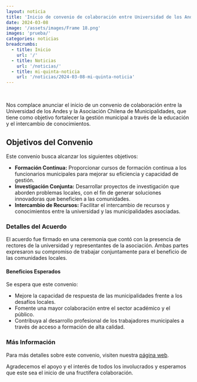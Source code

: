 ```yaml
---
layout: noticia
title: 'Inicio de convenio de colaboración entre Universidad de los Andes y Asociación Chilena de Municipalidades'
date: 2024-03-08
image: '/assets/images/Frame 18.png'
images: 'prueba/'
categories: noticias
breadcrumbs:
  - title: Inicio
    url: '/'
  - title: Noticias
    url: '/noticias/'
  - title: mi-quinta-noticia
    url: '/noticias/2024-03-08-mi-quinta-noticia'
---
```


<br>

Nos complace anunciar el inicio de un convenio de colaboración entre la Universidad de los Andes y la Asociación Chilena de Municipalidades, que tiene como objetivo fortalecer la gestión municipal a través de la educación y el intercambio de conocimientos.

## Objetivos del Convenio

Este convenio busca alcanzar los siguientes objetivos:

- **Formación Continua:** Proporcionar cursos de formación continua a los funcionarios municipales para mejorar su eficiencia y capacidad de gestión.
- **Investigación Conjunta:** Desarrollar proyectos de investigación que aborden problemas locales, con el fin de generar soluciones innovadoras que beneficien a las comunidades.
- **Intercambio de Recursos:** Facilitar el intercambio de recursos y conocimientos entre la universidad y las municipalidades asociadas.

### Detalles del Acuerdo

El acuerdo fue firmado en una ceremonia que contó con la presencia de rectores de la universidad y representantes de la asociación. Ambas partes expresaron su compromiso de trabajar conjuntamente para el beneficio de las comunidades locales.

#### Beneficios Esperados

Se espera que este convenio:

- Mejore la capacidad de respuesta de las municipalidades frente a los desafíos locales.
- Fomente una mayor colaboración entre el sector académico y el público.
- Contribuya al desarrollo profesional de los trabajadores municipales a través de acceso a formación de alta calidad.

### Más Información

Para más detalles sobre este convenio, visiten nuestra [página web](URL-de-la-universidad-o-asociación).

Agradecemos el apoyo y el interés de todos los involucrados y esperamos que este sea el inicio de una fructífera colaboración.
